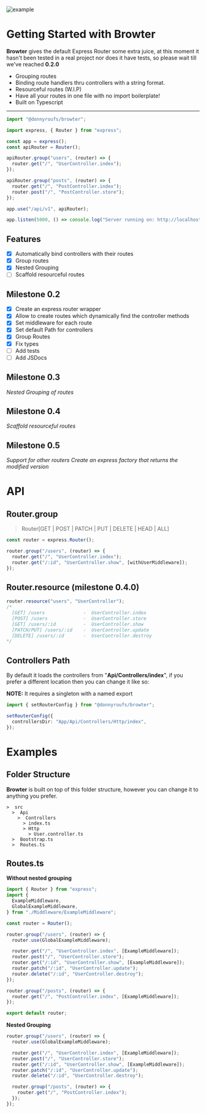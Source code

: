![example](https://i.imgur.com/IHBvzm7.png)

# Getting Started with Browter

**Browter** gives the default Express Router some extra juice,
at this moment it hasn't been tested in a real project nor does it
have tests, so please wait till we've reached **0.2.0**

- Grouping routes
- Binding route handlers thru controllers with a string format.
- Resourceful routes (W.I.P)
- Have all your routes in one file with no import boilerplate!
- Built on Typescript

---

```ts
import "@donnyroufs/browter";

import express, { Router } from "express";

const app = express();
const apiRouter = Router();

apiRouter.group("users", (router) => {
  router.get("/", "UserController.index");
});

apiRouter.group("posts", (router) => {
  router.get("/", "PostController.index");
  router.post("/", "PostController.store");
});

app.use("/api/v1", apiRouter);

app.listen(5000, () => console.log("Server running on: http://localhost:5000"));
```

## Features

- [x] Automatically bind controllers with their routes
- [x] Group routes
- [x] Nested Grouping
- [ ] Scaffold resourceful routes

## Milestone 0.2

- [x] Create an express router wrapper
- [x] Allow to create routes which dynamically find the controller methods
- [x] Set middleware for each route
- [x] Set default Path for controllers
- [x] Group Routes
- [x] Fix types
- [ ] Add tests
- [ ] Add JSDocs

## Milestone 0.3

_Nested Grouping of routes_

## Milestone 0.4

_Scaffold resourceful routes_

## Milestone 0.5

_Support for other routers_
_Create an express factory that returns the modified version_

# API

## Router.group

> Router[GET | POST | PATCH | PUT | DELETE | HEAD | ALL]

```ts
const router = express.Router();

router.group("/users", (router) => {
  router.get("/", "UserController.index");
  router.get("/:id", "UserController.show", [withUserMiddleware]);
});
```

## Router.resource (milestone 0.4.0)

```ts
router.resource("users", "UserController");
/*
  [GET] /users              -  UserController.index
  [POST] /users             -  UserController.store
  [GET] /users/:id          -  UserController.show
  [PATCH/PUT] /users/:id    -  UserController.update
  [DELETE] /users/:id       -  UserController.destroy
*/
```

## Controllers Path

By default it loads the controllers from "**Api/Controllers/index**",
if you prefer a different location then you can change it like so:

**NOTE:** It requires a singleton with a named export

```ts
import { setRouterConfig } from "@donnyroufs/browter";

setRouterConfig({
  controllersDir: "App/Api/Controllers/Http/index",
});
```

# Examples

## Folder Structure

**Browter** is built on top of this folder structure, however you can change it to anything you prefer.

```
>  src
  >  Api
    >  Controllers
      > index.ts
      > Http
        > User.controller.ts
  >  Bootstrap.ts
  >  Routes.ts
```

## Routes.ts

**Without nested grouping**

```ts
import { Router } from "express";
import {
  ExampleMiddleware,
  GlobalExampleMiddleware,
} from "./Middleware/ExampleMiddleware";

const router = Router();

router.group("/users", (router) => {
  router.use(GlobalExampleMiddleware);

  router.get("/", "UserController.index", [ExampleMiddleware]);
  router.post("/", "UserController.store");
  router.get("/:id", "UserController.show", [ExampleMiddleware]);
  router.patch("/:id", "UserController.update");
  router.delete("/:id", "UserController.destroy");
});

router.group("/posts", (router) => {
  router.get("/", "PostController.index", [ExampleMiddleware]);
});

export default router;
```

**Nested Grouping**

```ts
router.group("/users", (router) => {
  router.use(GlobalExampleMiddleware);

  router.get("/", "UserController.index", [ExampleMiddleware]);
  router.post("/", "UserController.store");
  router.get("/:id", "UserController.show", [ExampleMiddleware]);
  router.patch("/:id", "UserController.update");
  router.delete("/:id", "UserController.destroy");

  router.group("/posts", (router) => {
    router.get("/", "PostController.index");
  });
});
```
